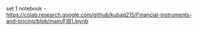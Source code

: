 set 1 notebook - https://colab.research.google.com/github/kubaq215/Financial-instruments-and-pricing/blob/main/FIB1.ipynb
